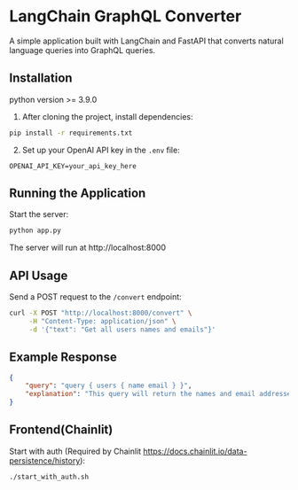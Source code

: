 # LangChain GraphQL Converter

A simple application built with LangChain and FastAPI that converts natural language queries into GraphQL queries.

## Installation
python version >= 3.9.0

1. After cloning the project, install dependencies:
```bash
pip install -r requirements.txt
```

2. Set up your OpenAI API key in the `.env` file:
```
OPENAI_API_KEY=your_api_key_here
```

## Running the Application

Start the server:
```bash
python app.py
```

The server will run at http://localhost:8000

## API Usage

Send a POST request to the `/convert` endpoint:

```bash
curl -X POST "http://localhost:8000/convert" \
     -H "Content-Type: application/json" \
     -d '{"text": "Get all users names and emails"}'
```

## Example Response

```json
{
    "query": "query { users { name email } }",
    "explanation": "This query will return the names and email addresses of all users"
}
```

## Frontend(Chainlit)
Start with auth (Required by Chainlit https://docs.chainlit.io/data-persistence/history):
```bash
./start_with_auth.sh
```

